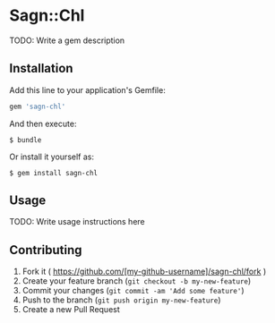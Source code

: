 # Sagn::Chl

TODO: Write a gem description

## Installation

Add this line to your application's Gemfile:

```ruby
gem 'sagn-chl'
```

And then execute:

    $ bundle

Or install it yourself as:

    $ gem install sagn-chl

## Usage

TODO: Write usage instructions here

## Contributing

1. Fork it ( https://github.com/[my-github-username]/sagn-chl/fork )
2. Create your feature branch (`git checkout -b my-new-feature`)
3. Commit your changes (`git commit -am 'Add some feature'`)
4. Push to the branch (`git push origin my-new-feature`)
5. Create a new Pull Request
